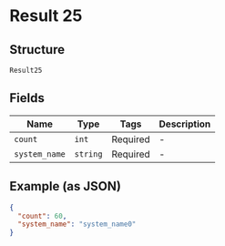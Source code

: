 
# Result 25

## Structure

`Result25`

## Fields

| Name | Type | Tags | Description |
|  --- | --- | --- | --- |
| `count` | `int` | Required | - |
| `system_name` | `string` | Required | - |

## Example (as JSON)

```json
{
  "count": 60,
  "system_name": "system_name0"
}
```

